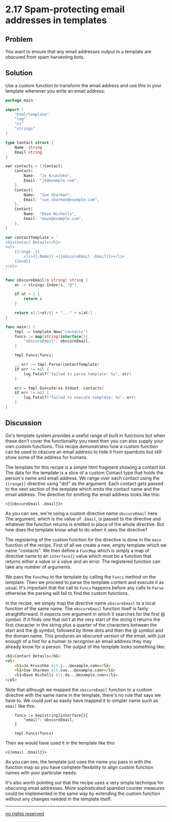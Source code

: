 # 2.17 Spam-protecting email addresses in templates

## Problem

You want to ensure that any email addresses output in a template are obscured from spam harvesting bots.

## Solution

Use a custom function to transform the email address and use this in your template whenever you write an email address:

```Go
package main

import (
    "html/template"
    "log"
    "os"
    "strings"
)

type Contact struct {
    Name  string
    Email string
}

var contacts = []Contact{
    Contact{
        Name:  "Jo Kruschke",
        Email: "jk@example.com",
    },
    Contact{
        Name:  "Sue Sharman",
        Email: "sue.sharman@example.com",
    },
    Contact{
        Name:  "Dave Nicholls",
        Email: "dave@example.com",
    },
}

var contactTemplate = `
<h1>Contact Details</h1>
<ul>
    {{range .}}
        <li>{{.Name}} <{{obscureEmail .Email}}></li>
    {{end}}
</ul>
`

func obscureEmail(s string) string {
    at := strings.Index(s, "@")

    if at < 2 {
        return s
    }

    return s[:1+at/4] + "..." + s[at:]
}

func main() {
    tmpl := template.New("contacts")
    funcs := map[string]interface{}{
        "obscureEmail": obscureEmail,
    }

    tmpl.Funcs(funcs)

    _, err := tmpl.Parse(contactTemplate)
    if err != nil {
        log.Fatalf("failed to parse template: %v", err)
    }

    err = tmpl.Execute(os.Stdout, contacts)
    if err != nil {
        log.Fatalf("failed to execute template: %v", err)
    }
}
```

## Discussion

Go's template system provides a useful range of built in functions but when these don't cover the functionality you need then you can also supply your own custom functions. This recipe demonstrates how a custom function can be used to obscure an email address to hide it from spambots but still show some of the address for humans.

The template for this recipe is a simple html fragment showing a contact list. The data for the template is a slice of a custom Contact type that holds the person's name and email address. We range over each contact using the `{{range}}` directive using "dot" as the argument. Each contact gets passed to the next section of the template which emits the contact name and the email address. The directive for emitting the email address looks like this:

```
<{{obscureEmail .Email}}>
```

As you can see, we're using a custom directive name `obscureEmail` here. The argument, which is the value of `.Email`, is passed to the directive and whatever the function returns is emitted in place of the whole directive. But how does the template know what to do when it sees the directive?

The registering of the custom function for the directive is done in the `main` function of the recipe. First of all we create a new, empty template which we name "contacts". We then define a `FuncMap` which is simply a map of directive name to an `interface{}` value which must be a function that returns either a value or a value and an error. The registered function can take any number of arguments.

We pass the `FuncMap` to the template by calling the `Funcs` method on the template. Then we proceed to parse the template content and execute it as usual. It's important that the call to `Funcs` happens before any calls to `Parse` otherwise the parsing will fail to find the custom functions.

In the recipe, we simply map the directive name `obscureEmail` to a local function of the same name. The `obscureEmail` function itself is fairly straightforward. It expects one argument in which it searches for the first @ symbol. If it finds one that isn't at the very start of the string it returns the first character in the string plus a quarter of the characters between the start and the @ symbol, followed by three dots and then the @ symbol and the domain name. This produces an obscured version of the email, with just enough of a hint for a human to recognise an email address they may already know for a person. The output of the template looks something like:

```HTML
<h1>Contact Details</h1>
<ul>
    <li>Jo Kruschke &lt;j...@example.com></li>
    <li>Sue Sharman &lt;sue...@example.com></li>
    <li>Dave Nicholls &lt;da...@example.com></li>
</ul>
```

Note that although we mapped the `obscureEmail` function to a custom directive with the same name in the template, there's no rule that says we have to. We could just as easily have mapped it to simpler name such as `email` like this:

```
    funcs := map[string]interface{}{
        "email": obscureEmail,
    }

    tmpl.Funcs(funcs)
```

Then we would have used it in the template like this:

```
<{{email .Email}}>
```

As you can see, the template just uses the name you pass in with the function map so you have complete flexibility to align custom function names with your particular needs.

It's also worth pointing out that the recipe uses a very simple technique for obscuring email addresses. More sophisticated spambot counter measures could be implemented in the same way by extending the custom function without any changes needed in the template itself.

----
[no rights reserved](http://creativecommons.org/publicdomain/zero/1.0/)

